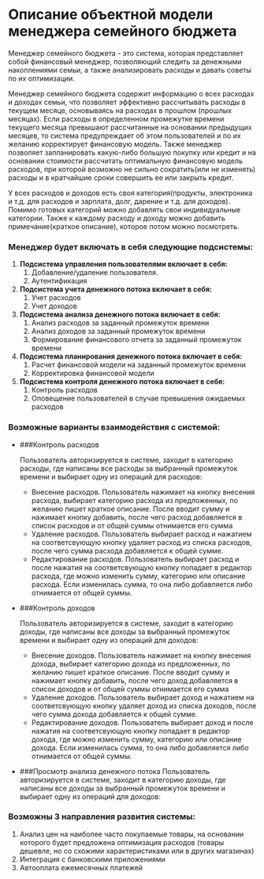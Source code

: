 # Описание объектной модели менеджера семейного бюджета

Менеджер семейного бюджета - это система, которая представляет собой финансовый менеджер,
позволяющий следить за денежными накоплениями семьи,
а также анализировать расходы и давать советы по их оптимизации.

Менеджер семейного бюджета содержит информацию о всех расходах и доходах семьи, что позволяет эффективно рассчитывать
расходы в текущем месяце, основываясь на расходах в прошлом (прошлых месяцах). Если расходы в определенном промежутке
времени текущего месяца превышают рассчитанные на основании предыдущих месяцев, то система предупреждает об этом
пользователей и по их желанию корректирует финансовую модель.
Также менеджер позволяет запланировать 
какую-либо большую покупку или кредит и на основании стоимости рассчитать оптимальную финансовую модель
расходов, при которой возможно не сильно сократить(или не изменять) расходы и в кратчайшие сроки совершить ее или
закрыть кредит.

У всех расходов и доходов есть своя категория(продукты, электроника и т.д. для расходов и зарплата, долг, дарение и т.д.
для доходов). Помимо готовых категорий можно добавлять свои индивидуальные категории. Также к каждому расходу и доходу
можно добавить примечание(краткое описание), которое потом можно посмотреть.

### Менеджер будет включать в себя следующие подсистемы:
1. **Подсистема управления пользователями включает в себя:**
    1. Добавление/удаление пользователя.
    2. Аутентификация
2. **Подсистема учета денежного потока включает в себя:**
   1. Учет расходов
   2. Учет доходов
3. **Подсистема анализа денежного потока включает в себя:**
   1. Анализ расходов за заданный промежуток времени
   2. Анализ доходов за заданный промежуток времени
   3. Формирование финансового отчета за заданный промежуток времени
4. **Подсистема планирования денежного потока включает в себя:**
   1. Расчет финансовой модели на заданный промежуток времени
   2. Корректировка финансовой модели
5. **Подсистема контроля денежного потока включает в себя:**
   1. Контроль расходов
   2. Оповещение пользователей в случае превышения ожидаемых расходов

### Возможные варианты взаимодействия с системой:
* ###Контроль расходов

  Пользователь авторизируется в системе, заходит в категорию расходы, где написаны все расходы за выбранный промежуток
времени и выбирает одну из операций для расходов:
  * Внесение расходов. Пользователь нажимает на кнопку внесения расхода, выбирает категорию расхода из предложенных,
по желанию пишет краткое описание. После вводит сумму и нажимает кнопку добавить, после чего расход добавляется в список
расходов и от общей суммы отнимается его сумма
  * Удаление расходов. Пользователь выбирает расход и нажатием на соответсвующую кнопку удаляет расход из списка
расходов, после чего сумма расхода добавляется к общей сумме.
  * Редактирование расходов. Пользователь выбирает расход и после нажатия на соответсвующую кнопку попадает в редактор
расхода, где можно изменить сумму, категорию или описание расхода. Если изменилась сумма, то она либо добавляется либо
отнимается от общей суммы.


* ###Контроль доходов

  Пользователь авторизируется в системе, заходит в категорию доходы, где написаны все доходы за выбранный промежуток
  времени и выбирает одну из операций для доходов:
   * Внесение доходов. Пользователь нажимает на кнопку внесения дохода, выбирает категорию дохода из предложенных,
     по желанию пишет краткое описание. После вводит сумму и нажимает кнопку добавить, после чего доход добавляется в список
     доходов и от общей суммы отнимается его сумма
   * Удаление доходов. Пользователь выбирает доход и нажатием на соответсвующую кнопку удаляет доход из списка
     доходов, после чего сумма дохода добавляется к общей сумме.
   * Редактирование доходов. Пользователь выбирает доход и после нажатия на соответсвующую кнопку попадает в редактор
     дохода, где можно изменить сумму, категорию или описание дохода. Если изменилась сумма, то она либо добавляется либо
     отнимается от общей суммы.

* ###Просмотр анализа денежного потока
   Пользователь авторизируется в системе, заходит в категорию доходы, где написаны все доходы за выбранный промежуток 
времени и выбирает одну из операций для доходов:


### Возможны 3 направления развития системы:
1. Анализ цен на наиболее часто покупаемые товары, на основании которого будет предложена оптимизация расходов
(товары дешевле, но со схожими характеристиками или в других магазинах)
2. Интеграция с банковскими приложениями
3. Автооплата ежемесячных платежей